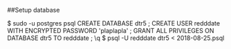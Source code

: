 
##Setup database

$ sudo -u postgres psql
CREATE DATABASE dtr5 ;
CREATE USER redddate WITH ENCRYPTED PASSWORD 'plaplapla' ;
GRANT ALL PRIVILEGES ON DATABASE dtr5 TO redddate ;
\q
$ psql -U redddate dtr5 < 2018-08-25.psql
